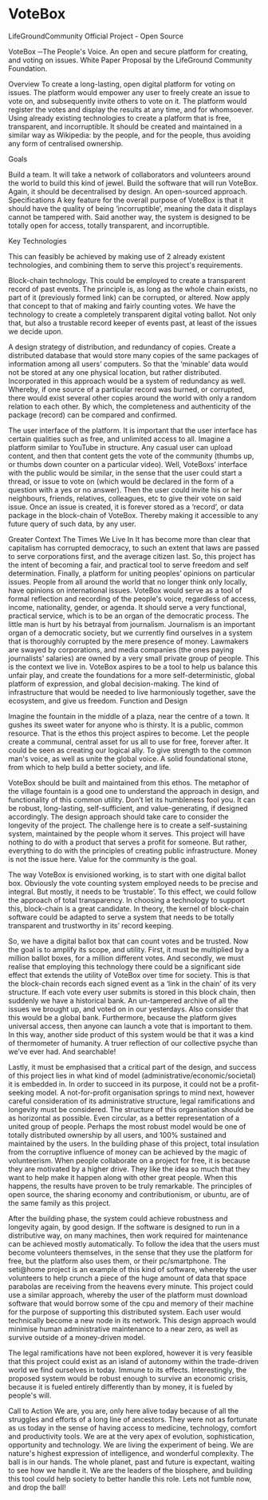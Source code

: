 # VoteBox
LifeGroundCommunity Official Project - Open Source

VoteBox
─The People's Voice.  An open and secure platform for creating, and voting on issues. 
White Paper Proposal by the LifeGround Community Foundation.

Overview
To create a long-lasting, open digital platform for voting on issues. The platform would empower any user to freely create an issue to vote on, and subsequently invite others to vote on it. The platform would register the votes and display the results at any time, and for  whomsoever.  Using already existing technologies to create a platform that is free, transparent, and incorruptible. It should be created and maintained in a similar way as Wikipedia: by the people, and for the people, thus avoiding any form of centralised ownership. 

Goals

Build a team. 
It will take a network of collaborators and volunteers around the world to build this kind of jewel.
Build the software that will run VoteBox. Again, it should be decentralised by design. An  open-sourced approach.
Specifications
A key feature for the overall purpose of VoteBox is that it should have the quality of being ‘incorruptible’, meaning the data it displays cannot be tampered with. Said another way, the system is designed to be totally open for access, totally transparent, and incorruptible. 

Key Technologies

This can feasibly be achieved by making use of 2 already existent technologies, and combining them to serve this project's requirements.

Block-chain technology. This could be employed to create a transparent record of past events. The principle is, as long as the whole chain exists, no part of it (previously formed link) can be corrupted, or altered. Now apply that concept to that of making and fairly counting votes. We have the technology to create a completely transparent digital voting ballot. Not only that, but also a trustable record keeper of events past, at least of the issues we decide upon.
 
A design strategy of distribution, and redundancy of copies. Create a distributed database that would store many copies of the same packages of information among all users’ computers. So that the ‘minable’ data would not be stored at any one physical location, but rather distributed. Incorporated in this approach would be a system of redundancy as well. Whereby, if one source of a particular record was burned, or corrupted, there would exist several other copies around the world with only a random relation to each other. By which, the completeness and authenticity of the package (record) can be compared and confirmed. 

The user interface of the platform. 
It is important that the user interface has certain qualities such as free, and unlimited access to all. Imagine a platform similar to YouTube in structure. Any casual user can upload content, and then that content gets the vote of the community (thumbs up, or thumbs down counter on a particular video). Well, VoteBoxs’ interface with the public would be similar, in the sense that the user could start a thread, or issue to vote on  (which would be declared in the form of a question with a yes or no answer). Then the user could invite his or her neighbours, friends, relatives, colleagues, etc to give their vote on said issue. Once an issue is created, it is forever stored as a ‘record’, or data package in the block-chain of VoteBox.  Thereby making it accessible to any future query of such data, by any user.
 
Greater Context
The Times We Live In
It has become more than clear that capitalism has corrupted democracy, to such an extent that laws are passed to serve corporations first, and the average citizen last. So, this project has the intent of becoming a fair, and practical tool to serve freedom and self determination. Finally, a platform for uniting peoples’ opinions on particular issues. People from all around the world that no longer think only locally,  have opinions on international issues. VoteBox would serve as a tool of formal reflection and recording of the people's voice, regardless of access, income, nationality, gender, or agenda. It should serve a very functional, practical service, which is to be an organ of the democratic process. 
The little man is hurt by his betrayal from journalism. Journalism is an important organ of a democratic society, but we currently find ourselves in a system that is thoroughly corrupted by the mere presence of money. Lawmakers are swayed by corporations, and media companies (the ones paying journalists’ salaries) are owned by a very small private group of people. This is the context we live in. VoteBox aspires to be a tool to help us balance this unfair play, and create the foundations for a more self-deterministic, global platform of expression, and global decision-making. The kind of infrastructure that would be needed to live harmoniously together, save the ecosystem, and give us freedom. 
Function and Design

Imagine the fountain in the middle of a plaza, near the centre of a town. It gushes its sweet water for anyone who is thirsty. It is a public, common resource. That is the ethos this project aspires to become. Let the people create a communal, central asset for us all to use for free, forever after. It could be seen as creating our logical ally. To give strength to the common man's voice, as well as unite the global voice. A solid foundational stone, from which to help build a better society, and life. 

VoteBox should be built and maintained from this ethos. The metaphor of the village fountain is a good one to understand the approach in design, and functionality of this common utility. Don’t let its humbleness fool you. It can be robust, long-lasting, self-sufficient, and value-generating, if designed accordingly. The design approach should take care to consider the longevity of the project. The challenge here is to create a self-sustaining system, maintained by the people whom it serves. This project will have nothing to do with a product that serves a profit for someone. But rather, everything to do with the principles of creating public infrastructure. Money is not the issue here. Value for the community is the goal.

The way VoteBox is envisioned working, is to start with one digital ballot box. Obviously the vote counting system employed needs to be precise and integral. But mostly, it needs to be ‘trustable’. To this effect, we could follow the approach of total transparency. In choosing a technology to support this, block-chain is a great candidate. In theory, the kernel of block-chain software could be adapted to serve a system that needs to be totally transparent and trustworthy in its’ record keeping. 

So, we have a digital ballot box that can count votes and be trusted. Now the goal is to amplify its scope, and utility. First, it must be multiplied by a million ballot boxes, for a million different votes.  And secondly, we must realise that employing this technology there could be a significant side effect that extends the utility of VoteBox over time for society. This is that the block-chain records each signed event as a ‘link in the chain’ of its very structure. If each vote every user submits is stored in this block chain, then suddenly we have a historical bank. An un-tampered archive of all the issues we brought up, and voted on in our yesterdays. 
Also consider that this would be a global bank. Furthermore, because the platform gives universal access, then anyone can launch a vote that is important to them. In this way, another side product of this system would be that it was a kind of thermometer of humanity. A truer reflection of our collective psyche than we’ve ever had. And searchable! 

Lastly, it must be emphasised that a critical part of the design, and success of this project lies in what kind of model (administrative/economic/societal) it is embedded in. In order to succeed in its purpose, it could not be a profit-seeking model. A not-for-profit organisation springs to mind next, however careful consideration of its administrative structure, legal ramifications and longevity must be considered. 
The structure of this organisation should be as horizontal as possible. Even circular, as a better representation of a united group of people. Perhaps the most robust model would be one of totally distributed ownership by all users, and 100% sustained and maintained by the users. In the building phase of this project, total insulation from the corruptive influence of money can be achieved by the magic of volunteerism. When people collaborate on a project for free, it is because they are motivated by a higher drive. They like the idea so much that they want to help make it happen along with other great people. When this happens, the results have proven to be truly remarkable. The principles of open source, the sharing economy and contributionism, or ubuntu, are of the same family as this project. 

After the building phase, the system could achieve robustness and longevity again, by good design. If the software is designed to run in a distributive way, on many machines, then work required for maintenance can be achieved mostly automatically.  To follow the idea that the users must become volunteers themselves, in the sense that they use the platform for free, but the platform also uses them, or their pc/smartphone. The seti@home project is an example of this kind of software, whereby the user volunteers to help crunch a piece of the huge amount of data that space parabolas are receiving from the heavens every minute. 
This project could use a similar approach, whereby the user of the platform must download software that would borrow some of the cpu and memory of their machine for the purpose of supporting this distributed system. Each user would technically become a new node in its network. This design approach would minimise human administrative maintenance to a near zero, as well as survive outside of a money-driven model. 

The legal ramifications have not been explored, however it is very feasible that this project could exist as an island of autonomy within the trade-driven world we find ourselves in today. Immune to its effects. Interestingly, the proposed system would be robust enough to survive an economic crisis, because it is fueled entirely differently than by money, it is fueled by people's will.


Call to Action
We are, you are, only here alive today because of all the struggles and efforts of a long line of ancestors. They were not as fortunate as us today in the sense of having access to medicine, technology, comfort and productivity tools.
We are at the very apex of evolution, sophistication, opportunity and technology. We are living the experiment of being. We are nature's highest expression of intelligence, and wonderful complexity. The ball is in our hands. The whole planet, past and future is expectant, waiting to see how we handle it. We are the leaders of the biosphere, and building this tool could help society to better handle this role. Lets not fumble now, and drop the ball!
